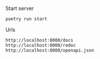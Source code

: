 Start server


    poetry run start


Urls

    http://localhost:8000/docs
    http://localhost:8000/redoc
    http://localhost:8000/openapi.json
